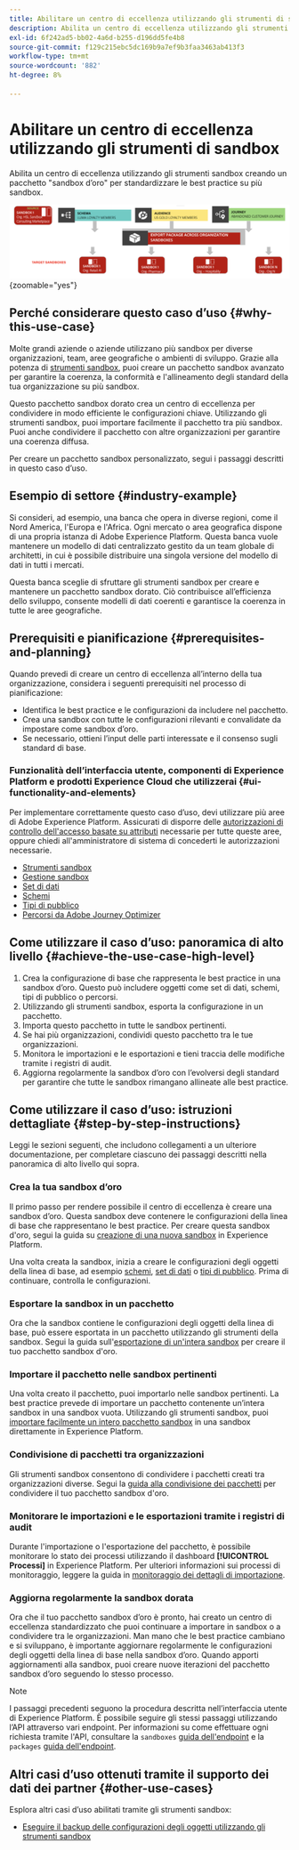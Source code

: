 ```yaml
---
title: Abilitare un centro di eccellenza utilizzando gli strumenti di sandbox
description: Abilita un centro di eccellenza utilizzando gli strumenti sandbox creando un pacchetto "sandbox d’oro" per standardizzare le best practice su più sandbox.
exl-id: 6f242ad5-bb02-4a6d-b255-d196dd5fe4b8
source-git-commit: f129c215ebc5dc169b9a7ef9b3faa3463ab413f3
workflow-type: tm+mt
source-wordcount: '882'
ht-degree: 8%

---
```


# Abilitare un centro di eccellenza utilizzando gli strumenti di sandbox

Abilita un centro di eccellenza utilizzando gli strumenti sandbox creando un pacchetto &quot;sandbox d’oro&quot; per standardizzare le best practice su più sandbox.

![Panoramica sull&#39;esportazione di pacchetti tra organizzazioni diverse](../images/use-cases/packages-across-orgs.png){zoomable="yes"}

## Perché considerare questo caso d’uso {#why-this-use-case}

Molte grandi aziende o aziende utilizzano più sandbox per diverse organizzazioni, team, aree geografiche o ambienti di sviluppo. Grazie alla potenza di [strumenti sandbox](../ui/sandbox-tooling.md), puoi creare un pacchetto sandbox avanzato per garantire la coerenza, la conformità e l&#39;allineamento degli standard della tua organizzazione su più sandbox.

Questo pacchetto sandbox dorato crea un centro di eccellenza per condividere in modo efficiente le configurazioni chiave. Utilizzando gli strumenti sandbox, puoi importare facilmente il pacchetto tra più sandbox. Puoi anche condividere il pacchetto con altre organizzazioni per garantire una coerenza diffusa.

Per creare un pacchetto sandbox personalizzato, segui i passaggi descritti in questo caso d’uso.

## Esempio di settore {#industry-example}

Si consideri, ad esempio, una banca che opera in diverse regioni, come il Nord America, l&#39;Europa e l&#39;Africa. Ogni mercato o area geografica dispone di una propria istanza di Adobe Experience Platform. Questa banca vuole mantenere un modello di dati centralizzato gestito da un team globale di architetti, in cui è possibile distribuire una singola versione del modello di dati in tutti i mercati.

Questa banca sceglie di sfruttare gli strumenti sandbox per creare e mantenere un pacchetto sandbox dorato. Ciò contribuisce all’efficienza dello sviluppo, consente modelli di dati coerenti e garantisce la coerenza in tutte le aree geografiche.

## Prerequisiti e pianificazione {#prerequisites-and-planning}

Quando prevedi di creare un centro di eccellenza all’interno della tua organizzazione, considera i seguenti prerequisiti nel processo di pianificazione:

- Identifica le best practice e le configurazioni da includere nel pacchetto.
- Crea una sandbox con tutte le configurazioni rilevanti e convalidate da impostare come sandbox d’oro.
- Se necessario, ottieni l’input delle parti interessate e il consenso sugli standard di base.

### Funzionalità dell’interfaccia utente, componenti di Experience Platform e prodotti Experience Cloud che utilizzerai {#ui-functionality-and-elements}

Per implementare correttamente questo caso d’uso, devi utilizzare più aree di Adobe Experience Platform. Assicurati di disporre delle [autorizzazioni di controllo dell&#39;accesso basate su attributi](../../access-control/abac/overview.md) necessarie per tutte queste aree, oppure chiedi all&#39;amministratore di sistema di concederti le autorizzazioni necessarie.

- [Strumenti sandbox](../ui/sandbox-tooling.md)
- [Gestione sandbox](../ui/user-guide.md)
- [Set di dati](../../catalog/datasets/overview.md)
- [Schemi](../../xdm//home.md)
- [Tipi di pubblico](../../segmentation/home.md)
- [Percorsi da Adobe Journey Optimizer](https://experienceleague.adobe.com/it/docs/journey-optimizer/using/orchestrate-journeys/journey)

## Come utilizzare il caso d’uso: panoramica di alto livello {#achieve-the-use-case-high-level}

1. Crea la configurazione di base che rappresenta le best practice in una sandbox d’oro. Questo può includere oggetti come set di dati, schemi, tipi di pubblico o percorsi.
2. Utilizzando gli strumenti sandbox, esporta la configurazione in un pacchetto.
3. Importa questo pacchetto in tutte le sandbox pertinenti.
4. Se hai più organizzazioni, condividi questo pacchetto tra le tue organizzazioni.
5. Monitora le importazioni e le esportazioni e tieni traccia delle modifiche tramite i registri di audit.
6. Aggiorna regolarmente la sandbox d’oro con l’evolversi degli standard per garantire che tutte le sandbox rimangano allineate alle best practice.

## Come utilizzare il caso d’uso: istruzioni dettagliate {#step-by-step-instructions}

Leggi le sezioni seguenti, che includono collegamenti a un ulteriore documentazione, per completare ciascuno dei passaggi descritti nella panoramica di alto livello qui sopra.

### Crea la tua sandbox d’oro

Il primo passo per rendere possibile il centro di eccellenza è creare una sandbox d’oro. Questa sandbox deve contenere le configurazioni della linea di base che rappresentano le best practice. Per creare questa sandbox d&#39;oro, segui la guida su [creazione di una nuova sandbox](../ui/user-guide.md#create-a-new-sandbox) in Experience Platform.

Una volta creata la sandbox, inizia a creare le configurazioni degli oggetti della linea di base, ad esempio [schemi](../../xdm/ui/resources/schemas.md#create-a-new-schema), [set di dati](../../catalog/datasets/user-guide.md#create-a-dataset) o [tipi di pubblico](../../segmentation/ui/segment-builder.md). Prima di continuare, controlla le configurazioni.

### Esportare la sandbox in un pacchetto

Ora che la sandbox contiene le configurazioni degli oggetti della linea di base, può essere esportata in un pacchetto utilizzando gli strumenti della sandbox. Segui la guida sull&#39;[esportazione di un&#39;intera sandbox](../ui/sandbox-tooling.md#export-an-entire-sandbox) per creare il tuo pacchetto sandbox d&#39;oro.

### Importare il pacchetto nelle sandbox pertinenti

Una volta creato il pacchetto, puoi importarlo nelle sandbox pertinenti. La best practice prevede di importare un pacchetto contenente un’intera sandbox in una sandbox vuota. Utilizzando gli strumenti sandbox, puoi [importare facilmente un intero pacchetto sandbox](../../sandboxes/ui/sandbox-tooling.md#import-the-entire-sandbox-package) in una sandbox direttamente in Experience Platform.

### Condivisione di pacchetti tra organizzazioni

Gli strumenti sandbox consentono di condividere i pacchetti creati tra organizzazioni diverse. Segui la [guida alla condivisione dei pacchetti](../../sandboxes/ui/sharing-packages-across-orgs.md) per condividere il tuo pacchetto sandbox d&#39;oro.

### Monitorare le importazioni e le esportazioni tramite i registri di audit

Durante l&#39;importazione o l&#39;esportazione del pacchetto, è possibile monitorare lo stato dei processi utilizzando il dashboard **[!UICONTROL Processi]** in Experience Platform. Per ulteriori informazioni sui processi di monitoraggio, leggere la guida in [monitoraggio dei dettagli di importazione](../../sandboxes/ui/sandbox-tooling.md#monitor-import-details).

### Aggiorna regolarmente la sandbox dorata

Ora che il tuo pacchetto sandbox d’oro è pronto, hai creato un centro di eccellenza standardizzato che puoi continuare a importare in sandbox o a condividere tra le organizzazioni. Man mano che le best practice cambiano e si sviluppano, è importante aggiornare regolarmente le configurazioni degli oggetti della linea di base nella sandbox d’oro. Quando apporti aggiornamenti alla sandbox, puoi creare nuove iterazioni del pacchetto sandbox d’oro seguendo lo stesso processo.

>[!NOTE]
>
> I passaggi precedenti seguono la procedura descritta nell’interfaccia utente di Experience Platform. È possibile seguire gli stessi passaggi utilizzando l’API attraverso vari endpoint. Per informazioni su come effettuare ogni richiesta tramite l&#39;API, consultare la `sandboxes` [guida dell&#39;endpoint](https://experienceleague.adobe.com/it/docs/experience-platform/sandbox/api/sandboxes#create) e la `packages` [guida dell&#39;endpoint](https://experienceleague.adobe.com/it/docs/experience-platform/sandbox/sandbox-tooling-api/packages).

## Altri casi d’uso ottenuti tramite il supporto dei dati dei partner {#other-use-cases}

Esplora altri casi d’uso abilitati tramite gli strumenti sandbox:

- [Eseguire il backup delle configurazioni degli oggetti utilizzando gli strumenti sandbox](./backup-object-configuration.md)
